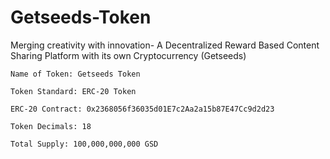 # Getseeds-Token
Merging creativity with innovation- A Decentralized Reward Based Content Sharing Platform with its own Cryptocurrency (Getseeds)

    Name of Token: Getseeds Token

    Token Standard: ERC-20 Token

    ERC-20 Contract: 0x2368056f36035d01E7c2Aa2a15b87E47Cc9d2d23

    Token Decimals: 18

    Total Supply: 100,000,000,000 GSD
    
   
